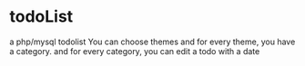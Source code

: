 # todoList
a php/mysql todolist
You can choose themes
and for every theme, you have a category.
and for every category, you can edit a todo with a date
